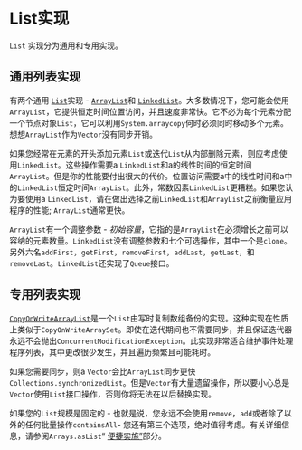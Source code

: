 # List实现

`List` 实现分为通用和专用实现。

## 通用列表实现

有两个通用 [`List`](https://docs.oracle.com/javase/8/docs/api/java/util/List.html)实现 - [`ArrayList`](https://docs.oracle.com/javase/8/docs/api/java/util/ArrayList.html)和 [`LinkedList`](https://docs.oracle.com/javase/8/docs/api/java/util/LinkedList.html)。大多数情况下，您可能会使用`ArrayList`，它提供恒定时间位置访问，并且速度非常快。它不必为每个元素分配一个节点对象`List`，它可以利用`System.arraycopy`何时必须同时移动多个元素。想想`ArrayList`作为`Vector`没有同步开销。

如果您经常在元素的开头添加元素`List`或迭代`List`从内部删除元素，则应考虑使用`LinkedList`。这些操作需要a `LinkedList`和a的线性时间的恒定时间`ArrayList`。但是你的性能要付出很大的代价。位置访问需要a中的线性时间和a中的`LinkedList`恒定时间`ArrayList`。此外，常数因素`LinkedList`更糟糕。如果您认为要使用a `LinkedList`，请在做出选择之前`LinkedList`和`ArrayList`之前衡量应用程序的性能; `ArrayList`通常更快。

`ArrayList`有一个调整参数 - *初始容量*，它指的是`ArrayList`在必须增长之前可以容纳的元素数量。`LinkedList`没有调整参数和七个可选操作，其中一个是`clone`。另外六名`addFirst`，`getFirst`，`removeFirst`，`addLast`，`getLast`，和`removeLast`。`LinkedList`还实现了`Queue`接口。

## 专用列表实现

[`CopyOnWriteArrayList`](https://docs.oracle.com/javase/8/docs/api/java/util/concurrent/CopyOnWriteArrayList.html)是一个`List`由写时复制数组备份的实现。这种实现在性质上类似于`CopyOnWriteArraySet`。即使在迭代期间也不需要同步，并且保证迭代器永远不会抛出`ConcurrentModificationException`。此实现非常适合维护事件处理程序列表，其中更改很少发生，并且遍历频繁且可能耗时。

如果您需要同步，则a `Vector`会比`ArrayList`同步更快`Collections.synchronizedList`。但是`Vector`有大量遗留操作，所以要小心总是`Vector`使用`List`接口操作，否则你将无法在以后替换实现。

如果您的`List`规模是固定的 - 也就是说，您永远不会使用`remove`，`add`或者除了以外的任何批量操作`containsAll`- 您还有第三个选项，绝对值得考虑。有关详细信息，请参阅`Arrays.asList`“ [便捷实施”](convenience.html)部分。